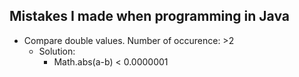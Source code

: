 ## Mistakes I made when programming in Java 


* Compare double values. Number of occurence: >2
	* Solution:
		* Math.abs(a-b) < 0.0000001